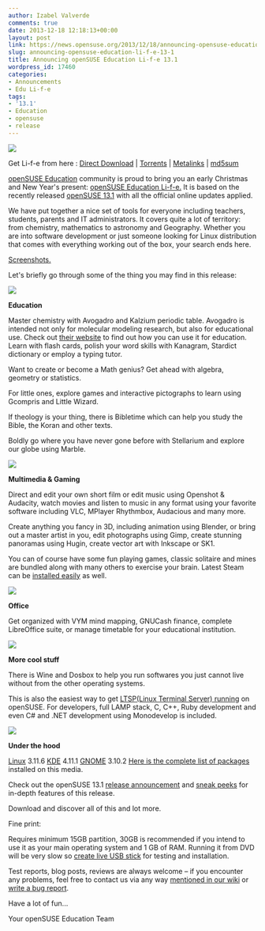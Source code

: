 ```yaml
---
author: Izabel Valverde
comments: true
date: 2013-12-18 12:18:13+00:00
layout: post
link: https://news.opensuse.org/2013/12/18/announcing-opensuse-education-li-f-e-13-1/
slug: announcing-opensuse-education-li-f-e-13-1
title: Announcing openSUSE Education Li-f-e 13.1
wordpress_id: 17460
categories:
- Announcements
- Edu Li-f-e
tags:
- '13.1'
- Education
- opensuse
- release
---
```


![](//en.opensuse.org/images/3/33/Life13.1.png)

Get Li-f-e from here : [Direct Download](https://sourceforge.net/projects/opensuse-edu/files/latest/download?source=files) | [Torrents](//www.opensuse-education.org/download/ISOs/openSUSE-Edu-li-f-e-latest-i686.iso.torrent) | [Metalinks](//www.opensuse-education.org/download/ISOs/openSUSE-Edu-li-f-e.i686-13.1.1.iso.meta4) | [md5sum](//www.opensuse-education.org/download/ISOs/openSUSE-Edu-li-f-e-latest-i686.iso.md5)

[openSUSE Education](//en.opensuse.org/Portal:Education) community is proud to bring you an early Christmas and New Year's present: [openSUSE Education Li-f-e.](//en.opensuse.org/openSUSE:Education-Li-f-e) It is based on the recently released [openSUSE 13.1](https://en.opensuse.org/Portal:13.1) with all the official online updates applied.

We have put together a nice set of tools for everyone including teachers, students, parents and IT administrators.  It covers quite a lot of territory: from chemistry, mathematics to astronomy and Geography. Whether you are into software development or just someone looking for Linux distribution that comes with everything working out of the box, your search ends here.<!-- more -->

[Screenshots.](//en.opensuse.org/Screenshots#openSUSE_Edu_Li-f-e)

Let's briefly go through some of the thing you may find in this release:





![](//lizards.opensuse.org/wp-content/uploads/2013/12/applications-education-school.png)






**Education**

Master chemistry with Avogadro and Kalzium periodic table. Avogadro is intended not only for molecular modeling research, but also for educational use. Check out [their website](//avogadro.openmolecules.net/wiki/Education) to find out how you can use it for education. Learn with flash cards, polish your word skills with Kanagram, Stardict dictionary or employ a typing tutor.

Want to create or become a Math genius? Get ahead with algebra, geometry or statistics.

For little ones, explore games and interactive pictographs to learn using Gcompris and Little Wizard.

If theology is your thing, there is Bibletime which can help you study the Bible, the Koran and other texts.

Boldly go where you have never gone before with Stellarium and explore our globe using Marble.













![](//lizards.opensuse.org/wp-content/uploads/2013/12/applications-multimedia.png)






**Multimedia & Gaming**

Direct and edit your own short film or edit music using Openshot & Audacity, watch movies and listen to music in any format using your favorite software including VLC, MPlayer Rhythmbox, Audacious and many more.

Create anything you fancy in 3D, including animation using Blender, or bring out a master artist in you, edit photographs using Gimp, create stunning panoramas using Hugin, create vector art with Inkscape or SK1.

You can of course have some fun playing games, classic solitaire and mines are bundled along with many others to exercise your brain. Latest Steam can be [installed easily](//en.opensuse.org/Steam) as well.













![](//lizards.opensuse.org/wp-content/uploads/2013/12/applications-office.png)






**Office**

Get organized with VYM mind mapping, GNUCash finance, complete LibreOffice suite, or manage timetable for your educational institution.













![](//lizards.opensuse.org/wp-content/uploads/2013/12/applications-development-web.png)






**More cool stuff**

There is Wine and Dosbox to help you run softwares you just cannot live without from the other operating systems.

This is also the easiest way to get [LTSP(Linux Terminal Server) running](https://en.opensuse.org/SDB:LTSP_quick_start_12.2_Edu) on openSUSE. For developers, full LAMP stack, C, C++, Ruby development and even C# and .NET development using Monodevelop is included.













![](//lizards.opensuse.org/wp-content/uploads/2013/12/applications-system.png)






**Under the hood**

[Linux](https://en.opensuse.org/Kernel) 3.11.6
[KDE](https://en.opensuse.org/Portal:KDE) 4.11.1
[GNOME](https://en.opensuse.org/Portal:GNOME) 3.10.2
[Here is the complete list of packages](//www.opensuse-education.org/~cyberorg/opensuse-edu-life-1311-packages.html) installed on this media.

Check out the openSUSE 13.1 [release announcement](//news.opensuse.org/2013/11/19/opensuse-13-1-ready-for-action) and [sneak peeks](//news.opensuse.org/category/distribution/sneak-peeks/) for in-depth features of this release.







Download and discover all of this and lot more.

Fine print:

Requires minimum 15GB partition, 30GB is recommended if you intend to use it as your main operating system and 1 GB of RAM. Running it from DVD will be very slow so [create live USB stick](//en.opensuse.org/Live_USB_stick) for testing and installation.

Test reports, blog posts, reviews are always welcome – if you encounter any problems, feel free to contact us via any way [mentioned in our wiki](//en.opensuse.org/Portal:Education) or [write a bug report](https://bugzilla.novell.com/enter_bug.cgi?classification=7340&product=openSUSE.org&component=3rd%20party%20software&assigned_to=lrupp%40suse.com&short_desc=Education).

Have a lot of fun...

Your openSUSE Education Team
